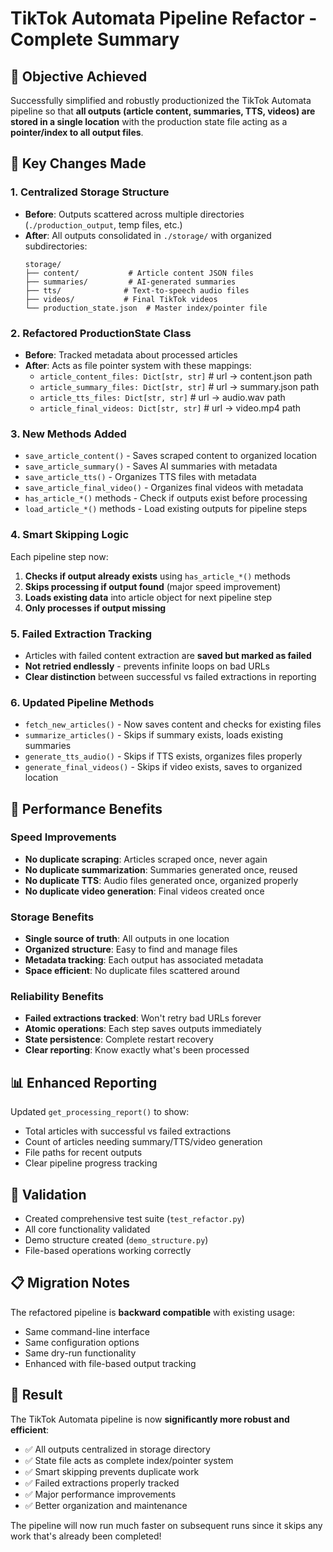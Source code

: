 # TikTok Automata Pipeline Refactor - Complete Summary

## 🎯 Objective Achieved
Successfully simplified and robustly productionized the TikTok Automata pipeline so that **all outputs (article content, summaries, TTS, videos) are stored in a single location** with the production state file acting as a **pointer/index to all output files**.

## 🔄 Key Changes Made

### 1. Centralized Storage Structure
- **Before**: Outputs scattered across multiple directories (`./production_output`, temp files, etc.)
- **After**: All outputs consolidated in `./storage/` with organized subdirectories:
  ```
  storage/
  ├── content/           # Article content JSON files
  ├── summaries/         # AI-generated summaries
  ├── tts/              # Text-to-speech audio files  
  ├── videos/           # Final TikTok videos
  └── production_state.json  # Master index/pointer file
  ```

### 2. Refactored ProductionState Class
- **Before**: Tracked metadata about processed articles
- **After**: Acts as file pointer system with these mappings:
  - `article_content_files: Dict[str, str]`  # url → content.json path
  - `article_summary_files: Dict[str, str]`  # url → summary.json path  
  - `article_tts_files: Dict[str, str]`      # url → audio.wav path
  - `article_final_videos: Dict[str, str]`   # url → video.mp4 path

### 3. New Methods Added
- `save_article_content()` - Saves scraped content to organized location
- `save_article_summary()` - Saves AI summaries with metadata
- `save_article_tts()` - Organizes TTS files with metadata
- `save_article_final_video()` - Organizes final videos with metadata
- `has_article_*()` methods - Check if outputs exist before processing
- `load_article_*()` methods - Load existing outputs for pipeline steps

### 4. Smart Skipping Logic
Each pipeline step now:
1. **Checks if output already exists** using `has_article_*()` methods
2. **Skips processing if output found** (major speed improvement)
3. **Loads existing data** into article object for next pipeline step
4. **Only processes if output missing**

### 5. Failed Extraction Tracking
- Articles with failed content extraction are **saved but marked as failed**
- **Not retried endlessly** - prevents infinite loops on bad URLs
- **Clear distinction** between successful vs failed extractions in reporting

### 6. Updated Pipeline Methods
- `fetch_new_articles()` - Now saves content and checks for existing files
- `summarize_articles()` - Skips if summary exists, loads existing summaries
- `generate_tts_audio()` - Skips if TTS exists, organizes files properly
- `generate_final_videos()` - Skips if video exists, saves to organized location

## 🚀 Performance Benefits

### Speed Improvements
- **No duplicate scraping**: Articles scraped once, never again
- **No duplicate summarization**: Summaries generated once, reused
- **No duplicate TTS**: Audio files generated once, organized properly  
- **No duplicate video generation**: Final videos created once

### Storage Benefits
- **Single source of truth**: All outputs in one location
- **Organized structure**: Easy to find and manage files
- **Metadata tracking**: Each output has associated metadata
- **Space efficient**: No duplicate files scattered around

### Reliability Benefits
- **Failed extractions tracked**: Won't retry bad URLs forever
- **Atomic operations**: Each step saves outputs immediately
- **State persistence**: Complete restart recovery
- **Clear reporting**: Know exactly what's been processed

## 📊 Enhanced Reporting
Updated `get_processing_report()` to show:
- Total articles with successful vs failed extractions
- Count of articles needing summary/TTS/video generation
- File paths for recent outputs
- Clear pipeline progress tracking

## 🧪 Validation
- Created comprehensive test suite (`test_refactor.py`)
- All core functionality validated
- Demo structure created (`demo_structure.py`)
- File-based operations working correctly

## 📋 Migration Notes
The refactored pipeline is **backward compatible** with existing usage:
- Same command-line interface
- Same configuration options  
- Same dry-run functionality
- Enhanced with file-based output tracking

## 🎉 Result
The TikTok Automata pipeline is now **significantly more robust and efficient**:
- ✅ All outputs centralized in storage directory
- ✅ State file acts as complete index/pointer system
- ✅ Smart skipping prevents duplicate work
- ✅ Failed extractions properly tracked
- ✅ Major performance improvements
- ✅ Better organization and maintenance

The pipeline will now run much faster on subsequent runs since it skips any work that's already been completed!

